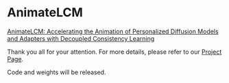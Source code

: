 # AnimateLCM

[AnimateLCM: Accelerating the Animation of Personalized Diffusion Models and Adapters with Decoupled Consistency Learning](https://arxiv.org/abs/2402.00769)

Thank you all for your attention. For more details, please refer to our [Project Page](https://animatelcm.github.io/). 

Code and weights will be released.
